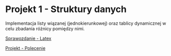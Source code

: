 # Projekt 1 - Struktury danych
Implementacja listy wiązanej (jednokierunkowej) oraz tablicy dynamicznej w celu zbadania różnicy pomiędzy nimi.

[Sprawozdanie - Latex](https://www.overleaf.com/7376841544jzyyygsjcdcr#164641)

[Projekt - Polecenie](https://kam.pwr.edu.pl/piotr-p-nowakpwr-edu-pl/files//Materia%C5%82y/Struktury%20Danych/Do%20pokazania/Projekt%201.pdf)
